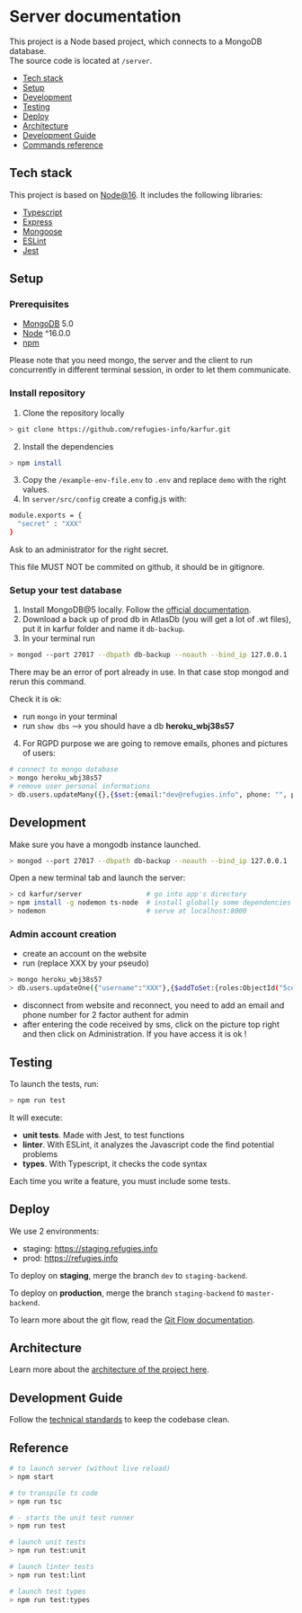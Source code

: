 # Server documentation

This project is a Node based project, which connects to a MongoDB database.  
The source code is located at `/server`.

- [Tech stack](#tech-stack)
- [Setup](#setup)
- [Development](#development)
- [Testing](#testing)
- [Deploy](#deploy)
- [Architecture](#architecture)
- [Development Guide](#development-guide)
- [Commands reference](#reference)

## Tech stack

This project is based on [Node@16](https://nodejs.org/en/). It includes the following libraries:
- [Typescript](https://www.typescriptlang.org/)
- [Express](https://expressjs.com/)
- [Mongoose](https://mongoosejs.com/)
- [ESLint](https://eslint.org/)
- [Jest](https://jestjs.io/)


## Setup

### Prerequisites

- [MongoDB](https://treehouse.github.io/installation-guides/mac/mongo-mac.html) 5.0
- [Node](https://nodejs.org/en/download/) ^16.0.0
- [npm](https://nodejs.org/en/download/package-manager/)

Please note that you need mongo, the server and the client to run concurrently in different terminal session, in order to let them communicate.


### Install repository

1. Clone the repository locally
  ```bash
  > git clone https://github.com/refugies-info/karfur.git
  ```
2. Install the dependencies
  ```bash
  > npm install
  ```
3. Copy the `/example-env-file.env` to `.env` and replace `demo` with the right values.
4. In `server/src/config` create a config.js with:
  ```bash
  module.exports = {
    "secret" : "XXX"
  }
  ```
  Ask to an administrator for the right secret.

  This file MUST NOT be commited on github, it should be in gitignore.

### Setup your test database

1. Install MongoDB@5 locally. Follow the [official documentation](https://www.mongodb.com/docs/manual/installation/).
2. Download a back up of prod db in AtlasDb (you will get a lot of .wt files), put it in karfur folder and name it `db-backup`.
3. In your terminal run

```bash
> mongod --port 27017 --dbpath db-backup --noauth --bind_ip 127.0.0.1
```

There may be an error of port already in use. In that case stop mongod and rerun this command.

Check it is ok:

- run `mongo` in your terminal
- run `show dbs` --> you should have a db **heroku_wbj38s57**

4. For RGPD purpose we are going to remove emails, phones and pictures of users:

```bash
# connect to mongo database
> mongo heroku_wbj38s57
# remove user personal informations
> db.users.updateMany({},{$set:{email:"dev@refugies.info", phone: "", picture: ""}})
```


## Development

Make sure you have a mongodb instance launched.
```bash
> mongod --port 27017 --dbpath db-backup --noauth --bind_ip 127.0.0.1
```

Open a new terminal tab and launch the server:
```bash
> cd karfur/server                # go into app's directory
> npm install -g nodemon ts-node  # install globally some dependencies
> nodemon                         # serve at localhost:8000
```

### Admin account creation

- create an account on the website
- run (replace XXX by your pseudo)

```bash
> mongo heroku_wbj38s57
> db.users.updateOne({"username":"XXX"},{$addToSet:{roles:ObjectId("5ce57c969aadae8734c7aee9")}},{upsert:false})
```

- disconnect from website and reconnect, you need to add an email and phone number for 2 factor authent for admin
- after entering the code received by sms, click on the picture top right and then click on Administration. If you have access it is ok !


## Testing

To launch the tests, run:
```bash
> npm run test
```

It will execute:
- **unit tests**. Made with Jest, to test functions
- **linter**. With ESLint, it analyzes the Javascript code the find potential problems
- **types**. With Typescript, it checks the code syntax

Each time you write a feature, you must include some tests.


## Deploy

We use 2 environments:
- staging: https://staging.refugies.info
- prod: https://refugies.info

To deploy on **staging**, merge the branch `dev` to `staging-backend`.

To deploy on **production**, merge the branch `staging-backend` to `master-backend`.

To learn more about the git flow, read the [Git Flow documentation](../README.md#git-flow).


## Architecture

Learn more about the [architecture of the project here](architecture.md).


## Development Guide

Follow the [technical standards](general.md) to keep the codebase clean.


## Reference

```bash
# to launch server (without live reload)
> npm start

# to transpile ts code
> npm run tsc

# - starts the unit test runner
> npm run test

# launch unit tests
> npm run test:unit

# launch linter tests
> npm run test:lint

# launch test types
> npm run test:types
```
